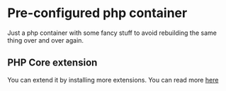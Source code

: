 # Pre-configured php container
Just a php container with some fancy stuff to avoid rebuilding
the same thing over and over again.

## PHP Core extension
You can extend it by installing more extensions. You can read more [here](https://github.com/docker-library/docs/tree/master/php#how-to-install-more-php-extensions)
